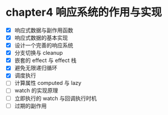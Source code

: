 # chapter4 响应系统的作用与实现

- [x] 响应式数据与副作用函数
- [x] 响应式数据的基本实现
- [x] 设计一个完善的响应系统
- [x] 分支切换与 cleanup
- [x] 嵌套的 effect 与 effect 栈
- [x] 避免无限递归循环
- [x] 调度执行
- [ ] 计算属性 computed 与 lazy
- [ ] watch 的实现原理
- [ ] 立即执行的 watch 与回调执行时机
- [ ] 过期的副作用